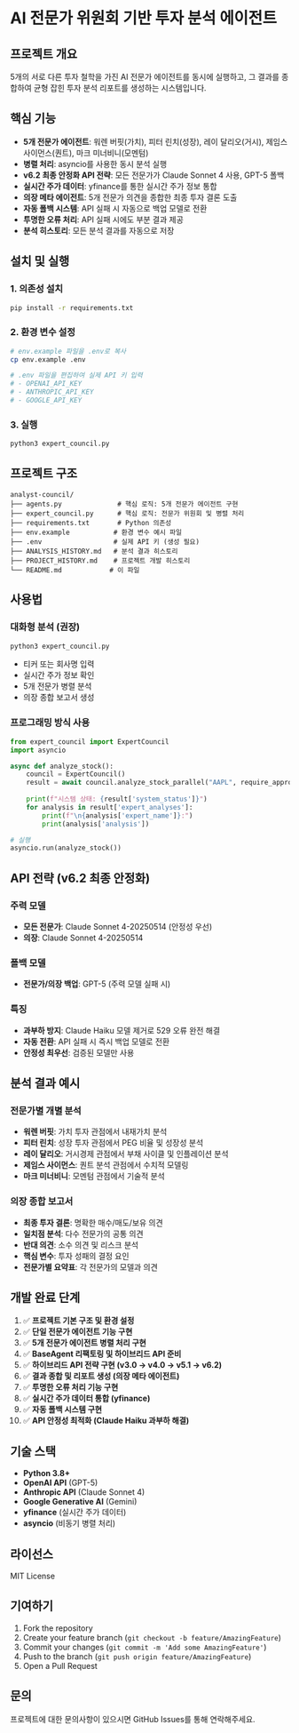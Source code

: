 # AI 전문가 위원회 기반 투자 분석 에이전트

## 프로젝트 개요
5개의 서로 다른 투자 철학을 가진 AI 전문가 에이전트를 동시에 실행하고, 그 결과를 종합하여 균형 잡힌 투자 분석 리포트를 생성하는 시스템입니다.

## 핵심 기능
- **5개 전문가 에이전트**: 워렌 버핏(가치), 피터 린치(성장), 레이 달리오(거시), 제임스 사이먼스(퀀트), 마크 미너비니(모멘텀)
- **병렬 처리**: asyncio를 사용한 동시 분석 실행
- **v6.2 최종 안정화 API 전략**: 모든 전문가가 Claude Sonnet 4 사용, GPT-5 폴백
- **실시간 주가 데이터**: yfinance를 통한 실시간 주가 정보 통합
- **의장 메타 에이전트**: 5개 전문가 의견을 종합한 최종 투자 결론 도출
- **자동 폴백 시스템**: API 실패 시 자동으로 백업 모델로 전환
- **투명한 오류 처리**: API 실패 시에도 부분 결과 제공
- **분석 히스토리**: 모든 분석 결과를 자동으로 저장

## 설치 및 실행

### 1. 의존성 설치
```bash
pip install -r requirements.txt
```

### 2. 환경 변수 설정
```bash
# env.example 파일을 .env로 복사
cp env.example .env

# .env 파일을 편집하여 실제 API 키 입력
# - OPENAI_API_KEY
# - ANTHROPIC_API_KEY  
# - GOOGLE_API_KEY
```

### 3. 실행
```bash
python3 expert_council.py
```

## 프로젝트 구조
```
analyst-council/
├── agents.py              # 핵심 로직: 5개 전문가 에이전트 구현
├── expert_council.py      # 핵심 로직: 전문가 위원회 및 병렬 처리
├── requirements.txt       # Python 의존성
├── env.example           # 환경 변수 예시 파일
├── .env                  # 실제 API 키 (생성 필요)
├── ANALYSIS_HISTORY.md   # 분석 결과 히스토리
├── PROJECT_HISTORY.md    # 프로젝트 개발 히스토리
└── README.md            # 이 파일
```

## 사용법

### 대화형 분석 (권장)
```bash
python3 expert_council.py
```
- 티커 또는 회사명 입력
- 실시간 주가 정보 확인
- 5개 전문가 병렬 분석
- 의장 종합 보고서 생성

### 프로그래밍 방식 사용
```python
from expert_council import ExpertCouncil
import asyncio

async def analyze_stock():
    council = ExpertCouncil()
    result = await council.analyze_stock_parallel("AAPL", require_approval=False)
    
    print(f"시스템 상태: {result['system_status']}")
    for analysis in result['expert_analyses']:
        print(f"\n{analysis['expert_name']}:")
        print(analysis['analysis'])

# 실행
asyncio.run(analyze_stock())
```

## API 전략 (v6.2 최종 안정화)

### 주력 모델
- **모든 전문가**: Claude Sonnet 4-20250514 (안정성 우선)
- **의장**: Claude Sonnet 4-20250514

### 폴백 모델
- **전문가/의장 백업**: GPT-5 (주력 모델 실패 시)

### 특징
- **과부하 방지**: Claude Haiku 모델 제거로 529 오류 완전 해결
- **자동 전환**: API 실패 시 즉시 백업 모델로 전환
- **안정성 최우선**: 검증된 모델만 사용

## 분석 결과 예시

### 전문가별 개별 분석
- **워렌 버핏**: 가치 투자 관점에서 내재가치 분석
- **피터 린치**: 성장 투자 관점에서 PEG 비율 및 성장성 분석
- **레이 달리오**: 거시경제 관점에서 부채 사이클 및 인플레이션 분석
- **제임스 사이먼스**: 퀀트 분석 관점에서 수치적 모델링
- **마크 미너비니**: 모멘텀 관점에서 기술적 분석

### 의장 종합 보고서
- **최종 투자 결론**: 명확한 매수/매도/보유 의견
- **일치점 분석**: 다수 전문가의 공통 의견
- **반대 의견**: 소수 의견 및 리스크 분석
- **핵심 변수**: 투자 성패의 결정 요인
- **전문가별 요약표**: 각 전문가의 모델과 의견

## 개발 완료 단계
1. ✅ **프로젝트 기본 구조 및 환경 설정**
2. ✅ **단일 전문가 에이전트 기능 구현**
3. ✅ **5개 전문가 에이전트 병렬 처리 구현**
4. ✅ **BaseAgent 리팩토링 및 하이브리드 API 준비**
5. ✅ **하이브리드 API 전략 구현 (v3.0 → v4.0 → v5.1 → v6.2)**
6. ✅ **결과 종합 및 리포트 생성 (의장 메타 에이전트)**
7. ✅ **투명한 오류 처리 기능 구현**
8. ✅ **실시간 주가 데이터 통합 (yfinance)**
9. ✅ **자동 폴백 시스템 구현**
10. ✅ **API 안정성 최적화 (Claude Haiku 과부하 해결)**

## 기술 스택
- **Python 3.8+**
- **OpenAI API** (GPT-5)
- **Anthropic API** (Claude Sonnet 4)
- **Google Generative AI** (Gemini)
- **yfinance** (실시간 주가 데이터)
- **asyncio** (비동기 병렬 처리)

## 라이선스
MIT License

## 기여하기
1. Fork the repository
2. Create your feature branch (`git checkout -b feature/AmazingFeature`)
3. Commit your changes (`git commit -m 'Add some AmazingFeature'`)
4. Push to the branch (`git push origin feature/AmazingFeature`)
5. Open a Pull Request

## 문의
프로젝트에 대한 문의사항이 있으시면 GitHub Issues를 통해 연락해주세요.